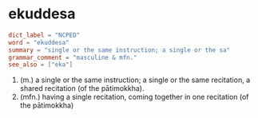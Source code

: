 # ekuddesa

``` toml
dict_label = "NCPED"
word = "ekuddesa"
summary = "single or the same instruction; a single or the sa"
grammar_comment = "masculine & mfn."
see_also = ["eka"]
```

1. (m.) a single or the same instruction; a single or the same recitation, a shared recitation (of the pātimokkha).
2. (mfn.) having a single recitation, coming together in one recitation (of the pātimokkha)


